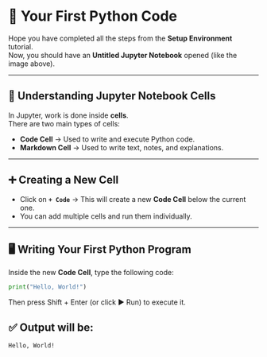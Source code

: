 # 🐍  Your First Python Code  

Hope you have completed all the steps from the **Setup Environment** tutorial.  
Now, you should have an **Untitled Jupyter Notebook** opened (like the image above).  

---

## 📓 Understanding Jupyter Notebook Cells  
In Jupyter, work is done inside **cells**.  
There are two main types of cells:  

- **Code Cell** → Used to write and execute Python code.  
- **Markdown Cell** → Used to write text, notes, and explanations.  

---

## ➕ Creating a New Cell  
- Click on **`+ Code`** → This will create a new **Code Cell** below the current one.  
- You can add multiple cells and run them individually.  

---

## 🖥️ Writing Your First Python Program  
Inside the new **Code Cell**, type the following code:  

```python
print("Hello, World!")
```

Then press Shift + Enter (or click ▶ Run) to execute it.

## ✅ Output will be:
```
Hello, World!
```

